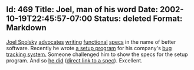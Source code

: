 Id: 469
Title: Joel, man of his word
Date: 2002-10-19T22:45:57-07:00
Status: deleted
Format: Markdown
--------------
[Joel Spolsky][1] [advocates][2] [writing][3] [functional][4] [specs][5] in the name of better software. Recently he wrote [a setup program][6] for his company's [bug tracking system.][7] Someone challenged him to show the specs for the setup program. And so [he did][8] ([direct link to a spec][1]). Excellent.

   [1]: https://www.joelonsoftware.com/whattimeisit/

   [2]: http://www.joelonsoftware.com/articles/fog0000000036.html

   [3]: http://www.joelonsoftware.com/articles/fog0000000035.html

   [4]: http://www.joelonsoftware.com/articles/fog0000000034.html

   [5]: http://www.joelonsoftware.com/articles/fog0000000033.html

   [6]: http://www.joelonsoftware.com/news/20021002.html

   [7]: http://www.fogcreek.com/FogBUGZ/

   [8]: http://discuss.fogcreek.com/joelonsoftware/default.asp?cmd=show&ixPost=16917&ixReplies=9


